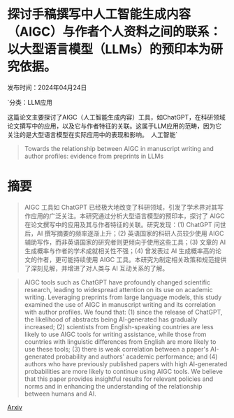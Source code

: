 # 探讨手稿撰写中人工智能生成内容（AIGC）与作者个人资料之间的联系：以大型语言模型（LLMs）的预印本为研究依据。

发布时间：2024年04月24日

`分类：LLM应用

这篇论文主要探讨了AIGC（人工智能生成内容）工具，如ChatGPT，在科研领域论文撰写中的应用，以及它与作者特征的关联。这属于LLM应用的范畴，因为它关注的是大型语言模型在实际应用中的表现和影响。` `人工智能`

> Towards the relationship between AIGC in manuscript writing and author profiles: evidence from preprints in LLMs

# 摘要

> AIGC 工具如 ChatGPT 已经极大地改变了科研领域，引发了学术界对其写作应用的广泛关注。本研究通过分析大型语言模型的预印本，探讨了 AIGC 在论文撰写中的应用及其与作者特征的关联。研究发现：(1) ChatGPT 问世后，AI 撰写摘要的频率逐渐上升；(2) 英语国家的科研人员较少使用 AIGC 辅助写作，而非英语国家的研究者则更倾向于使用这些工具；(3) 文章的 AI 生成概率与作者的学术成就相关性不强；(4) 曾发表过 AI 生成概率高的论文的作者，更可能持续使用 AIGC 工具。本研究为制定相关政策和规范提供了深刻见解，并增进了对人类与 AI 互动关系的了解。

> AIGC tools such as ChatGPT have profoundly changed scientific research, leading to widespread attention on its use on academic writing. Leveraging preprints from large language models, this study examined the use of AIGC in manuscript writing and its correlation with author profiles. We found that: (1) since the release of ChatGPT, the likelihood of abstracts being AI-generated has gradually increased; (2) scientists from English-speaking countries are less likely to use AIGC tools for writing assistance, while those from countries with linguistic differences from English are more likely to use these tools; (3) there is weak correlation between a paper's AI-generated probability and authors' academic performance; and (4) authors who have previously published papers with high AI-generated probabilities are more likely to continue using AIGC tools. We believe that this paper provides insightful results for relevant policies and norms and in enhancing the understanding of the relationship between humans and AI.

[Arxiv](https://arxiv.org/abs/2404.15799)